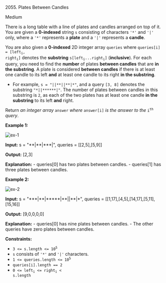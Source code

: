 2055\. Plates Between Candles

Medium

There is a long table with a line of plates and candles arranged on top of it. You are given a **0-indexed** string `s` consisting of characters `'*'` and `'|'` only, where a `'*'` represents a **plate** and a `'|'` represents a **candle**.

You are also given a **0-indexed** 2D integer array `queries` where <code>queries[i] = [left<sub>i</sub>, right<sub>i</sub>]</code> denotes the **substring** <code>s[left<sub>i</sub>...right<sub>i</sub>]</code> (**inclusive**). For each query, you need to find the **number** of plates **between candles** that are **in the substring**. A plate is considered **between candles** if there is at least one candle to its left **and** at least one candle to its right **in the substring**.

*   For example, `s = "||**||**|*"`, and a query `[3, 8]` denotes the substring `"*||******|"`. The number of plates between candles in this substring is `2`, as each of the two plates has at least one candle **in the substring** to its left **and** right.

Return _an integer array_ `answer` _where_ `answer[i]` _is the answer to the_ <code>i<sup>th</sup></code> _query_.

**Example 1:**

![ex-1](https://assets.leetcode.com/uploads/2021/10/04/ex-1.png)

**Input:** s = "\*\*|\*\*|\*\*\*|", queries = [[2,5],[5,9]]

**Output:** [2,3]

**Explanation:** - queries[0] has two plates between candles. - queries[1] has three plates between candles. 

**Example 2:**

![ex-2](https://assets.leetcode.com/uploads/2021/10/04/ex-2.png)

**Input:** s = "\*\*\*|\*\*|\*\*\*\*\*|\*\*||\*\*|\*", queries = [[1,17],[4,5],[14,17],[5,11],[15,16]]

**Output:** [9,0,0,0,0]

**Explanation:** - queries[0] has nine plates between candles. - The other queries have zero plates between candles. 

**Constraints:**

*   <code>3 <= s.length <= 10<sup>5</sup></code>
*   `s` consists of `'*'` and `'|'` characters.
*   <code>1 <= queries.length <= 10<sup>5</sup></code>
*   `queries[i].length == 2`
*   <code>0 <= left<sub>i</sub> <= right<sub>i</sub> < s.length</code>
